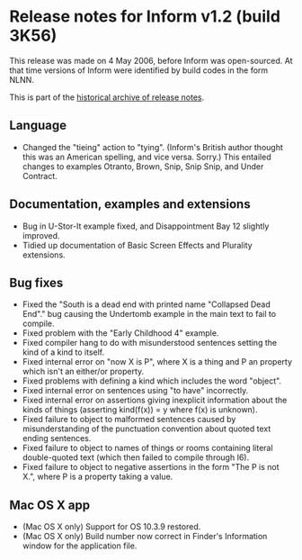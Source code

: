 # Release notes for Inform v1.2 (build 3K56)

This release was made on 4 May 2006, before Inform was open-sourced.
At that time versions of Inform were identified by build codes in the form NLNN.

This is part of the [historical archive of release notes](../version_history.md).

## Language

- Changed the "tieing" action to "tying". (Inform's British author thought
this was an American spelling, and vice versa. Sorry.) This entailed
changes to examples Otranto, Brown, Snip, Snip Snip, and Under Contract.

## Documentation, examples and extensions

- Bug in U-Stor-It example fixed, and Disappointment Bay 12 slightly improved.
- Tidied up documentation of Basic Screen Effects and Plurality extensions.

## Bug fixes

- Fixed the "South is a dead end with printed name "Collapsed Dead End"."
bug causing the Undertomb example in the main text to fail to compile.
- Fixed problem with the "Early Childhood 4" example.
- Fixed compiler hang to do with misunderstood sentences setting the kind
of a kind to itself.
- Fixed internal error on "now X is P", where X is a thing and P an
property which isn't an either/or property.
- Fixed problems with defining a kind which includes the word "object".
- Fixed internal error on sentences using "to have" incorrectly.
- Fixed internal error on assertions giving inexplicit information about
the kinds of things (asserting kind(f(x)) = y where f(x) is unknown).
- Fixed failure to object to malformed sentences caused by misunderstanding
of the punctuation convention about quoted text ending sentences.
- Fixed failure to object to names of things or rooms containing literal
double-quoted text (which then failed to compile through I6).
- Fixed failure to object to negative assertions in the form "The P is not
X.", where P is a property taking a value.

## Mac OS X app

- (Mac OS X only) Support for OS 10.3.9 restored.
- (Mac OS X only) Build number now correct in Finder's Information window
for the application file.
